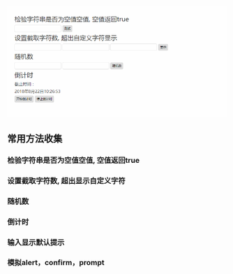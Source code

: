 

![Image text](https://github.com/yangmei123/commonMethods/blob/master/demo.gif)

## 常用方法收集

### 检验字符串是否为空值空值, 空值返回true

### 设置截取字符数, 超出显示自定义字符

### 随机数

### 倒计时

### 输入显示默认提示

### 模拟alert，confirm，prompt



